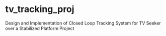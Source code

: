 # tv_tracking_proj
Design and Implementation of Closed Loop Tracking System for TV Seeker over a Stabilized Platform Project
